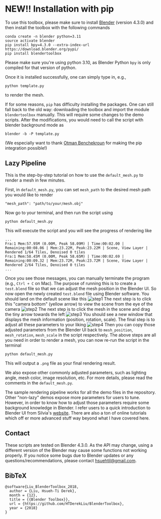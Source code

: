 # **NEW!!** Installation with pip
To use this toolbox, please make sure to install [Blender](https://www.blender.org) (version 4.3.0) and then install the toolbox with the following commands
```
conda create -n blender python=3.11
source activate blender
pip install bpy=4.3.0 --extra-index-url https://download.blender.org/pypi/
pip install blendertoolbox
```
Please make sure you're using python 3.10, as Blender Python `bpy` is only compiled for that version of python.

Once it is installed successfully, one can simply type in, e.g.,
```
python template.py
```
to render the mesh.

If for some reasons, `pip` has difficulty installing the packages. One can still fall back to the old way: downloading the toolbox and import the module `blendertoolbox` manually. This will require some changes to the demo scripts. After the modifications, you would need to call the script with blender background mode as
```
blender -b -P template.py
```

(We especially want to thank [Otman Benchekroun](https://otman.ca/) for making the pip integration possible!)
<!-- 
# Blender Toolbox

This is a set of Python scripts for rendering 3D shapes in [Blender](https://www.blender.org). These scripts are just from my personal codebase for rendering paper-worthy figures. To use them, make sure you have installed Blender and you can run the demo by typing 
```
blender --background --python template.py
```
You may need to create an alias if you cannot run `blender` from the terminal.  

This toolbox contains a set of standalone demos in `./demos/` to demonstrate different rendering effects. You can browse the results of the demos in `./demos/*.png`. You can also find some documented template demos in the main folder `./`:
- The `template.py` is a customizable template script for users to plug-and-play different materials and parameters from the examples in `./demos`.
- The `template_pointCloud.py` is a demo for rendering point clouds as tiny spheres. 
- The `template_lazy.py` is the minimum version for you to render a mesh with the default camera, lighting, material. If you just want a quick rendering pipeline to visualize your triangle meshes, you can follow the lazy pipeline section below to see how easy it is to use `template_lazy.py`. -->

## Lazy Pipeline

This is the step-by-step tutorial on how to use the `default_mesh.py` to render a mesh in few minutes.

First, in `default_mesh.py`, you can set `mesh_path` to the desired mesh path you would like to render
```
"mesh_path": "path/to/your/mesh.obj"
```
Now go to your terminal, and then run the script using
```
python default_mesh.py
```
This will execute the script and you will see the progress of rendering like
```
...
Fra:1 Mem:57.95M (0.00M, Peak 58.09M) | Time:00:02.00 | Remaining:00:08.06 | Mem:23.22M, Peak:23.22M | Scene, View Layer | Rendered 1/64 Tiles, Denoised 0 tiles
Fra:1 Mem:58.45M (0.00M, Peak 58.65M) | Time:00:02.69 | Remaining:00:09.32 | Mem:23.72M, Peak:23.72M | Scene, View Layer | Rendered 2/64 Tiles, Denoised 0 tiles
...
```
Once you see those messages, you can manually terminate the program (e.g., `Ctrl + C` on Mac). The purpose of running this is to create a `test.blend` file so that we can adjust the mesh position in the Blender UI. 
So now open the newly created `test.blend` file using Blender software. You should land on the default scene like this
![step1](./assets/step1.png)
The next step is to click this "camera bottom" (yellow arrow) to view the scene from the eye of the camera
![step2](./assets/step2.png)
The next step is to click the mesh in the scene and drag the tiny arrow towards the left
![step3](./assets/step3.png)
You should see a new window that displays the mesh information (position, rotation, scale). The final step is to adjust all these parameters to your liking
![step4](./assets/step4.png)
Then you can copy those adjusted parameters from the Blender UI back to `mesh_position`, `mesh_rotation`, `mesh_scale` in the script respectively. The above steps are all you need in order to render a mesh, you can now re-run the script in the terminal
```
python default_mesh.py
```
This will output a `.png` file as your final rendering result. 

We also expose other commonly adjusted parameters, such as lighting angle, mesh color, image resolution, etc. For more details, please read the comments in the `default_mesh.py`.

The sample rendering pipeline works for all the demo files in the repository. Other "non-lazy" demos expose more parameters for users to tune. However, in order to know how to adjust those parameters require some background knowledge in Blender. I refer users to a quick introduction to Blender UI from Silvia's [website](https://www.silviasellan.com/blender_figure.html). There are also a ton of online tutorials which off er more advanced stuff way beyond what I have covered here.
<!-- 
## Notes

Before rendering a scene, you probably need to set up the default rendering devices in the user preferences (e.g., which GPU to use). You only need to set up the user preferences once, then the script should be able to detect the GPUs automatically in the future. To set up the rendering devices, open the blender, go to `Edit` > `Preferences` > `System`, then in the `Cycles Render Devices` select your preferred devices for rendering (e.g., select `CUDA` and check every GPUs on your computer). After setting up the devices, click the `Save Preference` on bottom left.
![setDevice](./assets/setDevice.png)

For a more detailed tutorial on Blender rendering with/without scripting, please refer to [link](https://www.silviasellan.com/blender_course_scripting.html) by Silvia Sellán. -->

## Contact

These scripts are tested on Blender 4.3.0. As the API may change, using a different version of the Blender may cause some functions not working properly. If you notice some bugs due to Blender updates or any questions/recommendations, please contact hsuehtil@gmail.com.

## BibTeX
```
@software{Liu_BlenderToolbox_2018,
  author = {Liu, Hsueh-Ti Derek},
  month = {12},
  title = {{Blender Toolbox}},
  url = {https://github.com/HTDerekLiu/BlenderToolbox},
  year = {2018}
}
```
